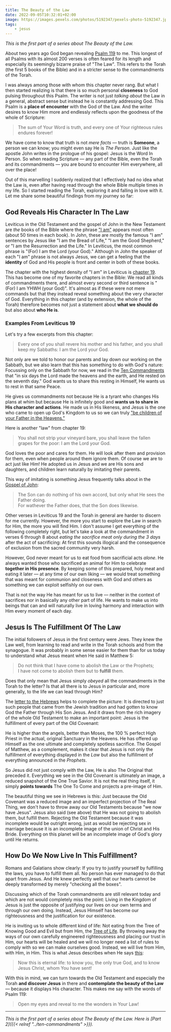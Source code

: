 ```yaml
---
title: The Beauty of the Law
date: 2022-09-05T10:32:01+02:00
image: https://images.pexels.com/photos/5192347/pexels-photo-5192347.jpeg?cs=srgb&dl=pexels-maor-attias-5192347.jpg&fm=jpg&w=1000
tags:
    - jesus
---
```


*This is the first part of a series about The Beauty of the Law.*

About two years ago God began revealing [Psalm 119](https://www.bibleserver.com/ESV.NIV/Psalm119) to me.
This longest of all Psalms with its almost 200 verses is often feared for its length and especially its seemingly bizarre praise of "The Law".
This refers to the Torah (the first 5 books of the Bible) and in a stricter sense to the commandments of the Torah.

I was always among those with whom this chapter never rang.
But what I then started realizing is that there is so much personal **closeness** to God pulsing throughout this Psalm.
The writer is not just *talking about* the Law in a general, abstract sense but instead he is constantly addressing God.
This Psalm is a **place of encounter** with the God of the Law.
And the writer desires to know Him more and endlessly reflects upon the goodness of the whole of Scripture:

> The sum of Your Word is truth, and every one of Your righteous rules endures forever!

We have come to know that truth is not *mere facts* — truth is **Someone**, a person we can know; you might even say He is *The Person*.
Just like the apostle John writes in the prologue of his gospel:
Jesus is the Word In Person.
So when reading Scripture — any part of the Bible, even the Torah and its commandments — you are bound to encounter Him everywhere, all over the place!

Out of this marvelling I suddenly realized that I effectively had no idea what the Law is, even after having read through the whole Bible multiple times in my life.
So I started reading the Torah, exploring it and falling in love with it.
Let me share some beautiful findings from my journey so far:

## God Reveals His Character In The Law

Leviticus in the Old Testament and the gospel of John in the New Testament are *the* books of the Bible where the phrase ["I am"](https://www.csv-bibel.de/suche/%22ich%20bin%22) appears most often (about 50 times in each book).
In John, these are mostly the famous "I am" sentences by Jesus like "I am the Bread of Life," "I am the Good Shepherd," or "I am the Resurrection and the Life."
In Leviticus, the most common phrase is "(For) I am the Lord (your God)."
Although in John the speaker of each "I am" phrase is not always Jesus, we can get a feeling that the **identity** of God and His people is front and center in both of these books.

The chapter with the highest density of "I am" in Leviticus is [chapter 19](https://www.bibleserver.com/ESV.NIV/Leviticus19).
This has become one of my favorite chapters in the Bible:
We read all kinds of commandments there, and almost every second or third sentence is "(For) I am YHWH (your God)".
It's almost as if these were not mere commands but that they instead reveal something about the very character of God.
Everything in this chapter (and by extension, the whole of the Torah) therefore becomes not just a statement about **what we should do** but also about **who He is**.

### Examples From Leviticus 19

Let's try a few excerpts from this chapter:

> Every one of you shall revere his mother and his father, and you shall keep my Sabbaths: I am the Lord your God.

Not only are we told to honor our parents and lay down our working on the Sabbath, but we also learn that this has something to do with God's nature:
Focussing only on the Sabbath for now, we read in the [Ten Commandments](https://www.bibleserver.com/ESV.NIV/Exodus20%3A11) that "in six days the Lord made the heavens and the earth, and He rested on the seventh day."
God wants us to share this resting in Himself, He wants us to rest in that same Peace.

He gives us commandments not because He is a tyrant who changes His plans at whim but because He is infinitely good and **wants us to share in His character and actions**.
He made us in His likeness, and Jesus is the one who came to open up God's Kingdom to us so we can truly ["be children of your Father in the Heavens."](https://www.bibleserver.com/ESV.NIV/Matthew5%3A45)

Here is another "law" from chapter 19:

> You shall not strip your vineyard bare, you shall leave the fallen grapes for the poor: I am the Lord your God.

God loves the poor and cares for them.
He will look after them and provision for them, even when people around them ignore them.
Of course we are to act just like Him!
He adopted us in Jesus and we are His sons and daughters, and children learn naturally by imitating their parents.

This way of imitating is something Jesus frequently talks about in the [Gospel of John](https://www.bibleserver.com/ESV.NIV/John5%3A19):

> The Son can do nothing of his own accord, but only what He sees the Father doing.  
> For wathever the Father does, that the Son does likewise.

Other verses in Leviticus 19 and the Torah in general are harder to discern for me currently.
However, the more you start to explore the Law in search for Him, the more you will find Him.
I don't assume I get everything of the following completely right, but let's take a look at the commandment in verses 6 through 8 about *eating the sacrifice meat only during the 3 days* after the act of sacrificing:
At first this sounds illogical and the consequence of exclusion from the sacred community very harsh.

However, God never meant for us to eat food from sacrificial acts *alone*.
He always wanted those who sacrificed an animal for Him to celebrate **together in His presence**.
By keeping some of this prepared, holy meat and eating it later — at any time of our own liking — we would treat something that was meant for communion and closeness with God and others as something we can exploit selfishly on our own.

That is not the way He has meant for us to live — neither in the context of sacrifices nor in basically any other part of life.
He wants to make us into beings that can and will naturally live in loving harmony and interaction with Him every moment of each day.

## Jesus Is The Fulfillment Of The Law

The initial followers of Jesus in the first century were Jews.
They knew the Law well, from learning to read and write in the Torah schools and from the synagogue.
It was probably in some sense easier for them than for us today to understand what Jesus meant when He said in Matthew 5:

> Do not think that I have come to abolish the Law or the Prophets;  
> I have not come to abolish them but to **fulfill** them.

Does that only mean that Jesus simply *obeyed* all the commandments in the Torah to the letter?
Is that all there is to Jesus in particular and, more generally, to the life we can lead through Him?

The [letter to the Hebrews](https://www.bibleserver.com/ESV.NIV/Hebrews1) helps to complete the picture:
It is directed to just such people that came from the Jewish tradition and had gotten to know God the Father through His Son Jesus.
And it draws from the rich imagery of the whole Old Testament to make an important point:
Jesus is the fulfillment of every part of the Old Covenant:

He is higher than the angels, better than Moses, the 100 % perfect High Priest in the actual, original Sanctuary in the Heavens.
He has offered up Himself as the one ultimate and completely spotless sacrifice.
The Gospel of Matthew, as a complement, makes it clear that Jesus is not only the fulfillment of everything displayed in the *Law* but also the fulfillment of everything announced in the *Prophets*.

So Jesus did not just comply with the Law, He is also The Original that preceded it.
Everything we see in the Old Covenant is ultimately an image, a reduced snapshot of the One True Savior.
It is not the real thing itself, it simply **points towards** The One To Come and projects a pre-image of Him.

<!-- And He has really come to us. -->
<!-- The Son came as [the firstborn](https://www.bibleserver.com/ESV.NIV/Colossians1%3A15) of [a new creation](https://www.bibleserver.com/ESV.NIV/Ephesians2%3A15), of a new humankind. -->
<!-- He has created a way for us to enter into a loving companionship with God that will transform our hearts into His deep goodness. -->
<!-- This is the way of "exceeding the goodness of scribes and Pharisees" Jesus talks about in His Sermon on the Mount. -->

The beautiful thing we see in Hebrews is this:
Just because the Old Covenant was a reduced image and an imperfect projection of The Real Thing, we don't have to throw away our Old Testaments because "we now have Jesus".
Jesus also said (see above) that He was not going to abolish them, but fulfill them.
Rejecting the Old Testament because it was incomplete would be outright wrong, just as would be rejecting sex in marriage because it is an incomplete image of the union of Christ and His Bride.
Everything on this planet will be an incomplete image of God's glory until He returns.

## How Do We Now Live In This Fulfillment?

Romans and Galatians show clearly:
If you try to justify yourself by fulfilling the laws, you have to fulfill them all.
No person has ever managed to do that apart from Jesus.
And He knew perfectly well that our hearts cannot be deeply transformed by merely "checking all the boxes".

Discussing which of the Torah commandments are still relevant today and which are not would completely miss the point:
Living in the Kingdom of Jesus is just the opposite of justifying our lives on our own terms and through our own doing.
Instead, Jesus Himself has become our righteousness and the justification for our existence.

He is inviting us to whole different kind of life:
Not eating from the Tree of Knowing Good and Evil but from Him, the [Tree of Life](https://www.bibleserver.com/search/ESV.NIV/tree%20of%20life).
By throwing away the ways of our own carefully engineered righteousness and placing our trust in Him, our hearts will be healed and we will no longer need a list of rules to comply with so we can make ourselves good.
Instead, we will live from Him, with Him, in Him.
This is what Jesus describes when He says [this](https://www.bibleserver.com/ESV.NIV/John17%3A3):

> Now this is eternal life: to know you, the only true God, and to know Jesus Christ, whom You have sent!

With this in mind, we can turn towards the Old Testament and especially the Torah **and discover Jesus** in there and **contemplate the beauty of the Law** — because it displays His character.
This makes me say with the words of Psalm 119:

> Open my eyes and reveal to me the wonders in Your Law!

---

*This is the first part of a series about The Beauty of the Law.*
*Here is [Part 2]({{< relref "../ten-commandments" >}}).*

